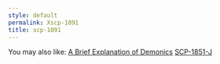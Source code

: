 ```yaml
---
style: default
permalink: Xscp-1091
title: scp-1091
---
```

You may also like:
[A Brief Explanation of Demonics](http://scp-wiki.net/a-brief-explanation-on-demonics)
[SCP-1851-J](http://scp-wiki.net/scp-1851-j)